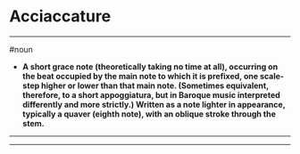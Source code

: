 # Acciaccature
---
#noun
- **A short grace note (theoretically taking no time at all), occurring on the beat occupied by the main note to which it is prefixed, one scale-step higher or lower than that main note. (Sometimes equivalent, therefore, to a short appoggiatura, but in Baroque music interpreted differently and more strictly.) Written as a note lighter in appearance, typically a quaver (eighth note), with an oblique stroke through the stem.**
---
---
